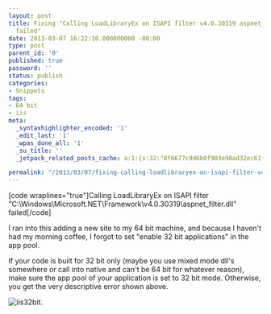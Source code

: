 ```yaml
---
layout: post
title: Fixing "Calling LoadLibraryEx on ISAPI filter v4.0.30319 aspnet_filter.dll
  failed"
date: 2013-03-07 16:22:10.000000000 -08:00
type: post
parent_id: '0'
published: true
password: ''
status: publish
categories:
- Snippets
tags:
- 64 bit
- iis
meta:
  _syntaxhighlighter_encoded: '1'
  _edit_last: '1'
  _wpas_done_all: '1'
  _su_title: ''
  _jetpack_related_posts_cache: a:1:{s:32:"8f6677c9d6b0f903e98ad32ec61f8deb";a:2:{s:7:"expires";i:1561366663;s:7:"payload";a:3:{i:0;a:1:{s:2:"id";i:3814;}i:1;a:1:{s:2:"id";i:4914;}i:2;a:1:{s:2:"id";i:4028;}}}}

permalink: "/2013/03/07/fixing-calling-loadlibraryex-on-isapi-filter-v4-0-30319aspnet_filter-dll-failed/"
---
```

[code wraplines="true"]Calling LoadLibraryEx on ISAPI filter "C:\Windows\Microsoft.NET\Framework\v4.0.30319\\aspnet\_filter.dll" failed[/code]

I ran into this adding a new site to my 64 bit machine, and because I haven't had my morning coffee, I forgot to set "enable 32 bit applications" in the app pool.

If your code is built for 32 bit only (maybe you use mixed mode dll's somewhere or call into native and can't be 64 bit for whatever reason), make sure the app pool of your application is set to 32 bit mode. Otherwise, you get the very descriptive error shown above.

![iis32bit.](http://onoffswitch.net/wp-content/uploads/2013/03/iis32bit.-600x434.png)

